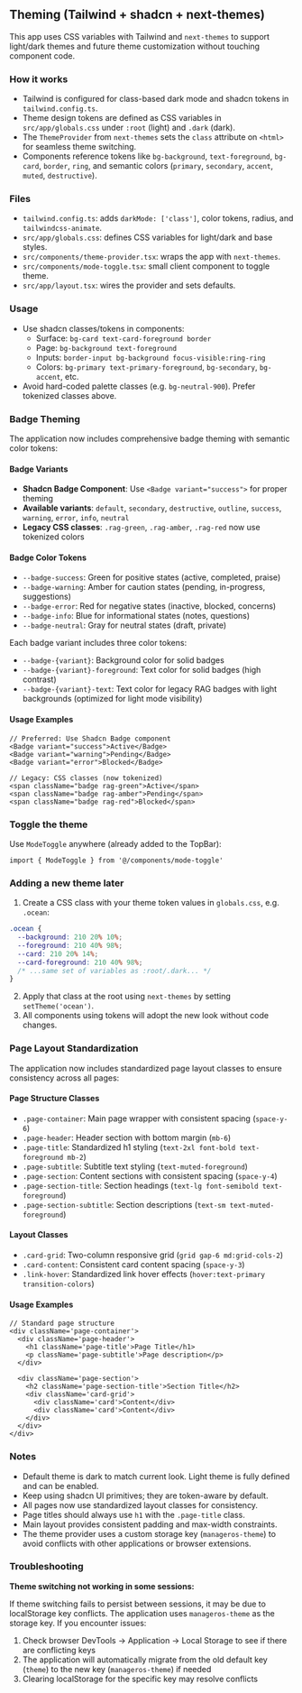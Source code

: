 ## Theming (Tailwind + shadcn + next-themes)

This app uses CSS variables with Tailwind and `next-themes` to support light/dark themes and future theme customization without touching component code.

### How it works

- Tailwind is configured for class-based dark mode and shadcn tokens in `tailwind.config.ts`.
- Theme design tokens are defined as CSS variables in `src/app/globals.css` under `:root` (light) and `.dark` (dark).
- The `ThemeProvider` from `next-themes` sets the `class` attribute on `<html>` for seamless theme switching.
- Components reference tokens like `bg-background`, `text-foreground`, `bg-card`, `border`, `ring`, and semantic colors (`primary`, `secondary`, `accent`, `muted`, `destructive`).

### Files

- `tailwind.config.ts`: adds `darkMode: ['class']`, color tokens, radius, and `tailwindcss-animate`.
- `src/app/globals.css`: defines CSS variables for light/dark and base styles.
- `src/components/theme-provider.tsx`: wraps the app with `next-themes`.
- `src/components/mode-toggle.tsx`: small client component to toggle theme.
- `src/app/layout.tsx`: wires the provider and sets defaults.

### Usage

- Use shadcn classes/tokens in components:
  - Surface: `bg-card text-card-foreground border`
  - Page: `bg-background text-foreground`
  - Inputs: `border-input bg-background focus-visible:ring-ring`
  - Colors: `bg-primary text-primary-foreground`, `bg-secondary`, `bg-accent`, etc.
- Avoid hard-coded palette classes (e.g. `bg-neutral-900`). Prefer tokenized classes above.

### Badge Theming

The application now includes comprehensive badge theming with semantic color tokens:

#### Badge Variants

- **Shadcn Badge Component**: Use `<Badge variant="success">` for proper theming
- **Available variants**: `default`, `secondary`, `destructive`, `outline`, `success`, `warning`, `error`, `info`, `neutral`
- **Legacy CSS classes**: `.rag-green`, `.rag-amber`, `.rag-red` now use tokenized colors

#### Badge Color Tokens

- `--badge-success`: Green for positive states (active, completed, praise)
- `--badge-warning`: Amber for caution states (pending, in-progress, suggestions)
- `--badge-error`: Red for negative states (inactive, blocked, concerns)
- `--badge-info`: Blue for informational states (notes, questions)
- `--badge-neutral`: Gray for neutral states (draft, private)

Each badge variant includes three color tokens:

- `--badge-{variant}`: Background color for solid badges
- `--badge-{variant}-foreground`: Text color for solid badges (high contrast)
- `--badge-{variant}-text`: Text color for legacy RAG badges with light backgrounds (optimized for light mode visibility)

#### Usage Examples

```tsx
// Preferred: Use Shadcn Badge component
<Badge variant="success">Active</Badge>
<Badge variant="warning">Pending</Badge>
<Badge variant="error">Blocked</Badge>

// Legacy: CSS classes (now tokenized)
<span className="badge rag-green">Active</span>
<span className="badge rag-amber">Pending</span>
<span className="badge rag-red">Blocked</span>
```

### Toggle the theme

Use `ModeToggle` anywhere (already added to the TopBar):

```tsx
import { ModeToggle } from '@/components/mode-toggle'
```

### Adding a new theme later

1. Create a CSS class with your theme token values in `globals.css`, e.g. `.ocean`:

```css
.ocean {
  --background: 210 20% 10%;
  --foreground: 210 40% 98%;
  --card: 210 20% 14%;
  --card-foreground: 210 40% 98%;
  /* ...same set of variables as :root/.dark... */
}
```

2. Apply that class at the root using `next-themes` by setting `setTheme('ocean')`.
3. All components using tokens will adopt the new look without code changes.

### Page Layout Standardization

The application now includes standardized page layout classes to ensure consistency across all pages:

#### Page Structure Classes

- `.page-container`: Main page wrapper with consistent spacing (`space-y-6`)
- `.page-header`: Header section with bottom margin (`mb-6`)
- `.page-title`: Standardized h1 styling (`text-2xl font-bold text-foreground mb-2`)
- `.page-subtitle`: Subtitle text styling (`text-muted-foreground`)
- `.page-section`: Content sections with consistent spacing (`space-y-4`)
- `.page-section-title`: Section headings (`text-lg font-semibold text-foreground`)
- `.page-section-subtitle`: Section descriptions (`text-sm text-muted-foreground`)

#### Layout Classes

- `.card-grid`: Two-column responsive grid (`grid gap-6 md:grid-cols-2`)
- `.card-content`: Consistent card content spacing (`space-y-3`)
- `.link-hover`: Standardized link hover effects (`hover:text-primary transition-colors`)

#### Usage Examples

```tsx
// Standard page structure
<div className='page-container'>
  <div className='page-header'>
    <h1 className='page-title'>Page Title</h1>
    <p className='page-subtitle'>Page description</p>
  </div>

  <div className='page-section'>
    <h2 className='page-section-title'>Section Title</h2>
    <div className='card-grid'>
      <div className='card'>Content</div>
      <div className='card'>Content</div>
    </div>
  </div>
</div>
```

### Notes

- Default theme is dark to match current look. Light theme is fully defined and can be enabled.
- Keep using shadcn UI primitives; they are token-aware by default.
- All pages now use standardized layout classes for consistency.
- Page titles should always use `h1` with the `.page-title` class.
- Main layout provides consistent padding and max-width constraints.
- The theme provider uses a custom storage key (`manageros-theme`) to avoid conflicts with other applications or browser extensions.

### Troubleshooting

**Theme switching not working in some sessions:**

If theme switching fails to persist between sessions, it may be due to localStorage key conflicts. The application uses `manageros-theme` as the storage key. If you encounter issues:

1. Check browser DevTools → Application → Local Storage to see if there are conflicting keys
2. The application will automatically migrate from the old default key (`theme`) to the new key (`manageros-theme`) if needed
3. Clearing localStorage for the specific key may resolve conflicts
